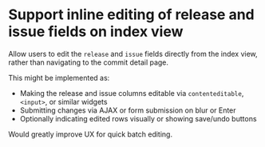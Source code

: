 # Support inline editing of release and issue fields on index view

Allow users to edit the `release` and `issue` fields directly from the index view, rather than navigating to the commit detail page.

This might be implemented as:

- Making the release and issue columns editable via `contenteditable`, `<input>`, or similar widgets
- Submitting changes via AJAX or form submission on blur or Enter
- Optionally indicating edited rows visually or showing save/undo buttons

Would greatly improve UX for quick batch editing.
